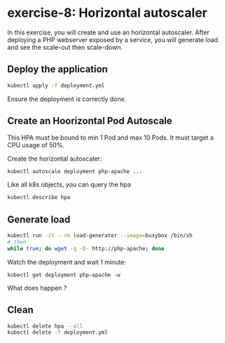 # exercise-8: Horizontal autoscaler

In this exercise, you will create and use an horizontal autoscaler.
After deploying a PHP webserver exposed by a service, you will generate load and see the scale-out then scale-down.

## Deploy the application

```sh
kubectl apply -f deployment.yml
```

Ensure the deployment is correctly done.

## Create an Hoorizontal Pod Autoscale

This HPA must be bound to min 1 Pod and max 10 Pods.
It must target a CPU usage of 50%.

Create the horizontal autoscaler:
```
kubectl autoscale deployment php-apache ...
````

Like all k8s objects, you can query the hpa
```sh
kubectl describe hpa
```

## Generate load
```sh
kubectl run -it --rm load-generator --image=busybox /bin/sh
# then
while true; do wget -q -O- http://php-apache; done
```

Watch the deployment and wait 1 minute:
```
kubectl get deployment php-apache -w
```

What does happen ?

## Clean 

```sh
kubectl delete hpa --all
kubectl delete -f deployment.yml
```